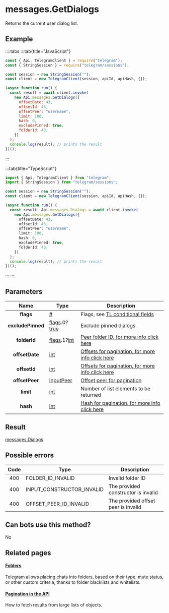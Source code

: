 # messages.GetDialogs

Returns the current user dialog list.

## Example

::::tabs
:::tab{title="JavaScript"}

```js
const { Api, TelegramClient } = require("telegram");
const { StringSession } = require("telegram/sessions");

const session = new StringSession("");
const client = new TelegramClient(session, apiId, apiHash, {});

(async function run() {
  const result = await client.invoke(
    new Api.messages.GetDialogs({
      offsetDate: 43,
      offsetId: 43,
      offsetPeer: "username",
      limit: 100,
      hash: 0,
      excludePinned: true,
      folderId: 43,
    })
  );
  console.log(result); // prints the result
})();
```

:::

:::tab{title="TypeScript"}

```ts
import { Api, TelegramClient } from "telegram";
import { StringSession } from "telegram/sessions";

const session = new StringSession("");
const client = new TelegramClient(session, apiId, apiHash, {});

(async function run() {
  const result: Api.messages.Dialogs = await client.invoke(
    new Api.messages.GetDialogs({
      offsetDate: 43,
      offsetId: 43,
      offsetPeer: "username",
      limit: 100,
      hash: 0,
      excludePinned: true,
      folderId: 43,
    })
  );
  console.log(result); // prints the result
})();
```

:::
::::

## Parameters

|       Name        | Type                                                                                                                              | Description                                                                                             |
| :---------------: | --------------------------------------------------------------------------------------------------------------------------------- | ------------------------------------------------------------------------------------------------------- |
|     **flags**     | [#](https://core.telegram.org/type/%23)                                                                                           | Flags, see [TL conditional fields](https://core.telegram.org/mtproto/TL-combinators#conditional-fields) |
| **excludePinned** | [flags](https://core.telegram.org/mtproto/TL-combinators#conditional-fields).0?[true](https://core.telegram.org/constructor/true) | Exclude pinned dialogs                                                                                  |
|   **folderId**    | [flags](https://core.telegram.org/mtproto/TL-combinators#conditional-fields).1?[int](https://core.telegram.org/type/int)          | [Peer folder ID, for more info click here](https://core.telegram.org/api/folders#peer-folders)          |
|  **offsetDate**   | [int](https://core.telegram.org/type/int)                                                                                         | [Offsets for pagination, for more info click here](https://core.telegram.org/api/offsets)               |
|   **offsetId**    | [int](https://core.telegram.org/type/int)                                                                                         | [Offsets for pagination, for more info click here](https://core.telegram.org/api/offsets)               |
|  **offsetPeer**   | [InputPeer](https://core.telegram.org/type/InputPeer)                                                                             | [Offset peer for pagination](https://core.telegram.org/api/offsets)                                     |
|     **limit**     | [int](https://core.telegram.org/type/int)                                                                                         | Number of list elements to be returned                                                                  |
|     **hash**      | [int](https://core.telegram.org/type/int)                                                                                         | [Hash for pagination, for more info click here](https://core.telegram.org/api/offsets#hash-generation)  |

## Result

[messages.Dialogs](https://core.telegram.org/type/messages.Dialogs)

## Possible errors

| Code | Type                      | Description                         |
| :--: | ------------------------- | ----------------------------------- |
| 400  | FOLDER_ID_INVALID         | Invalid folder ID                   |
| 400  | INPUT_CONSTRUCTOR_INVALID | The provided constructor is invalid |
| 400  | OFFSET_PEER_ID_INVALID    | The provided offset peer is invalid |

## Can bots use this method?

No

## Related pages

#### [Folders](https://core.telegram.org/api/folders)

Telegram allows placing chats into folders, based on their type, mute status, or other custom criteria, thanks to folder blacklists and whitelists.

#### [Pagination in the API](https://core.telegram.org/api/offsets)

How to fetch results from large lists of objects.

